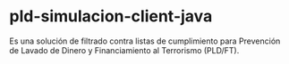 # pld-simulacion-client-java
Es una solución de filtrado contra listas de cumplimiento para Prevención de Lavado de Dinero y Financiamiento al Terrorismo (PLD/FT).
